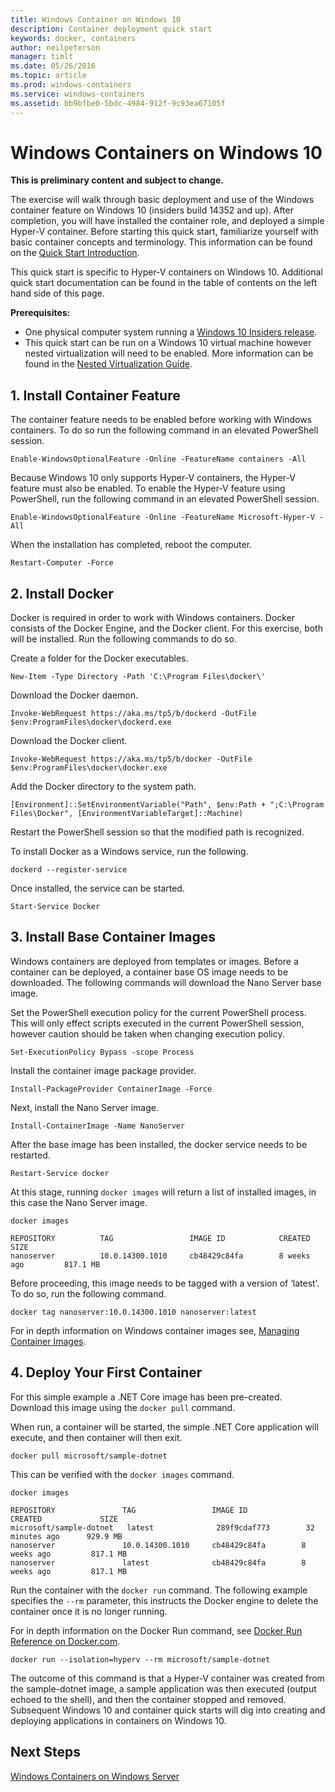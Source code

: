 ```yaml
---
title: Windows Container on Windows 10
description: Container deployment quick start
keywords: docker, containers
author: neilpeterson
manager: timlt
ms.date: 05/26/2016
ms.topic: article
ms.prod: windows-containers
ms.service: windows-containers
ms.assetid: bb9bfbe0-5bdc-4984-912f-9c93ea67105f
---
```


# Windows Containers on Windows 10

**This is preliminary content and subject to change.** 

The exercise will walk through basic deployment and use of the Windows container feature on Windows 10 (insiders build 14352 and up). After completion, you will have installed the container role, and deployed a simple Hyper-V container. Before starting this quick start, familiarize yourself with basic container concepts and terminology. This information can be found on the [Quick Start Introduction](./quick_start.md). 

This quick start is specific to Hyper-V containers on Windows 10. Additional quick start documentation can be found in the table of contents on the left hand side of this page.

**Prerequisites:**

- One physical computer system running a [Windows 10 Insiders release](https://insider.windows.com/).   
- This quick start can be run on a Windows 10 virtual machine however nested virtualization will need to be enabled. More information can be found in the [Nested Virtualization Guide](https://msdn.microsoft.com/en-us/virtualization/hyperv_on_windows/user_guide/nesting).

## 1. Install Container Feature

The container feature needs to be enabled before working with Windows containers. To do so run the following command in an elevated PowerShell session. 

```none
Enable-WindowsOptionalFeature -Online -FeatureName containers -All
```

Because Windows 10 only supports Hyper-V containers, the Hyper-V feature must also be enabled. To enable the Hyper-V feature using PowerShell, run the following command in an elevated PowerShell session.

```none
Enable-WindowsOptionalFeature -Online -FeatureName Microsoft-Hyper-V -All
```

When the installation has completed, reboot the computer.

```none
Restart-Computer -Force
```

## 2. Install Docker

Docker is required in order to work with Windows containers. Docker consists of the Docker Engine, and the Docker client. For this exercise, both will be installed. Run the following commands to do so. 

Create a folder for the Docker executables.

```none
New-Item -Type Directory -Path 'C:\Program Files\docker\'
```

Download the Docker daemon.

```none
Invoke-WebRequest https://aka.ms/tp5/b/dockerd -OutFile $env:ProgramFiles\docker\dockerd.exe
```

Download the Docker client.

```none
Invoke-WebRequest https://aka.ms/tp5/b/docker -OutFile $env:ProgramFiles\docker\docker.exe
```

Add the Docker directory to the system path.

```none
[Environment]::SetEnvironmentVariable("Path", $env:Path + ";C:\Program Files\Docker", [EnvironmentVariableTarget]::Machine)
```

Restart the PowerShell session so that the modified path is recognized.

To install Docker as a Windows service, run the following.

```none
dockerd --register-service
```

Once installed, the service can be started.

```none
Start-Service Docker
```

## 3. Install Base Container Images

Windows containers are deployed from templates or images. Before a container can be deployed, a container base OS image needs to be downloaded. The following commands will download the Nano Server base image.
    
Set the PowerShell execution policy for the current PowerShell process. This will only effect scripts executed in the current PowerShell session, however caution should be taken when changing execution policy.

```none
Set-ExecutionPolicy Bypass -scope Process
```

Install the container image package provider.

```none  
Install-PackageProvider ContainerImage -Force
```

Next, install the Nano Server image.

```none
Install-ContainerImage -Name NanoServer
```

After the base image has been installed, the docker service needs to be restarted.

```none
Restart-Service docker
```

At this stage, running `docker images` will return a list of installed images, in this case the Nano Server image.

```none
docker images

REPOSITORY          TAG                 IMAGE ID            CREATED             SIZE
nanoserver          10.0.14300.1010     cb48429c84fa        8 weeks ago         817.1 MB
```

Before proceeding, this image needs to be tagged with a version of ‘latest’. To do so, run the following command.

```none
docker tag nanoserver:10.0.14300.1010 nanoserver:latest
```

For in depth information on Windows container images see, [Managing Container Images](../management/manage_images.md).

## 4. Deploy Your First Container

For this simple example a .NET Core image has been pre-created. Download this image using the `docker pull` command.

When run, a container will be started, the simple .NET Core application will execute, and then container will then exit. 

```none
docker pull microsoft/sample-dotnet
```

This can be verified with the `docker images` command.

```none
docker images

REPOSITORY               TAG                 IMAGE ID            CREATED             SIZE
microsoft/sample-dotnet   latest              289f9cdaf773        32 minutes ago      929.9 MB
nanoserver               10.0.14300.1010     cb48429c84fa        8 weeks ago         817.1 MB
nanoserver               latest              cb48429c84fa        8 weeks ago         817.1 MB
```

Run the container with the `docker run` command. The following example specifies the `--rm` parameter, this instructs the Docker engine to delete the container once it is no longer running. 

For in depth information on the Docker Run command, see [Docker Run Reference on Docker.com]( https://docs.docker.com/engine/reference/run/).

```none
docker run --isolation=hyperv --rm microsoft/sample-dotnet
```

The outcome of this command is that a Hyper-V container was created from the sample-dotnet image, a sample application was then executed (output echoed to the shell), and then the container stopped and removed. 
Subsequent Windows 10 and container quick starts will dig into creating and deploying applications in containers on Windows 10.

## Next Steps

[Windows Containers on Windows Server](./quick_start_windows_server.md)


